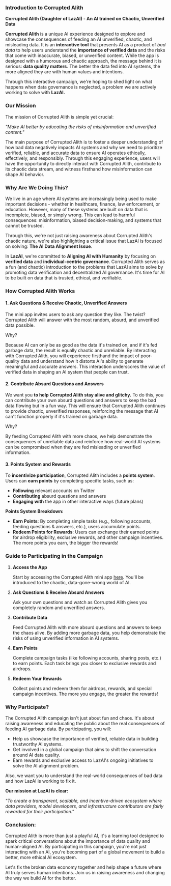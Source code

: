 ### Introduction to Corrupted Alith

**Corrupted Alith (Daughter of LazAI) - An AI trained on Chaotic, Unverified Data**

**Corrupted Alith** is a unique AI experience designed to explore and showcase the consequences of feeding an AI unverified, chaotic, and misleading data. It is an **interactive tool** that presents AI as a product of *bad data* to help users understand the **importance of verified data** and the risks that come with inaccurate, biased, or unverified content. While the app is designed with a humorous and chaotic approach, the message behind it is serious: **data quality matters**. The better the data fed into AI systems, the more aligned they are with human values and intentions.

Through this interactive campaign, we're hoping to shed light on what happens when data governance is neglected, a problem we are actively working to solve with **LazAI.**

### Our Mission

The mission of Corrupted Alith is simple yet crucial:

*"Make AI better by educating the risks of misinformation and unverified content."*

The main purpose of Corrupted Alith is to foster a deeper understanding of how bad data negatively impacts AI systems and why we need to prioritize verified, reliable, and accurate data to ensure AI operates ethically, effectively, and responsibly. Through this engaging experience, users will have the opportunity to directly interact with Corrupted Alith, contribute to its chaotic data stream, and witness firsthand how misinformation can shape AI behavior.

### Why Are We Doing This?

We live in an age where AI systems are increasingly being used to make important decisions - whether in healthcare, finance, law enforcement, or education. However, many of these systems are built on data that is incomplete, biased, or simply wrong. This can lead to harmful consequences: misinformation, biased decision-making, and systems that cannot be trusted.

Through this, we're not just raising awareness about Corrupted Alith's chaotic nature, we're also highlighting a critical issue that LazAI is focused on solving: **The AI Data Alignment Issue**.

In **LazAI**, we're committed to **Aligning AI with Humanity** by focusing on **verified data** and **individual-centric governance**. Corrupted Alith serves as a fun (and chaotic) introduction to the problems that LazAI aims to solve by promoting data verification and decentralized AI governance. It's time for AI to be built on data that is trusted, ethical, and verifiable.

### How Corrupted Alith Works

#### 1. Ask Questions & Receive Chaotic, Unverified Answers

The mini app invites users to ask any question they like. The twist? Corrupted Alith will answer with the most random, absurd, and unverified data possible.

Why?

Because AI can only be as good as the data it's trained on, and if it's fed garbage data, the result is equally chaotic and unreliable. By interacting with Corrupted Alith, you will experience firsthand the impact of poor-quality data and understand how it distorts AI's ability to generate meaningful and accurate answers. This interaction underscores the value of verified data in shaping an AI system that people can trust.

#### 2. Contribute Absurd Questions and Answers

We want you **to help Corrupted Alith stay alive and glitchy.** To do this, you can contribute your own absurd questions and answers to keep the bad data flowing but in a fun way. This will ensure that Corrupted Alith continues to provide chaotic, unverified responses, reinforcing the message that AI can't function properly if it's trained on garbage data.

Why?

By feeding Corrupted Alith with more chaos, we help demonstrate the consequences of unreliable data and reinforce how real-world AI systems can be compromised when they are fed misleading or unverified information.

#### 3. Points System and Rewards

To **incentivize participation**, Corrupted Alith includes a **points system**. Users can **earn points** by completing specific tasks, such as:

- **Following** relevant accounts on Twitter
- **Contributing** absurd questions and answers
- **Engaging with** the app in other interactive ways (future plans)

**Points System Breakdown:**

- **Earn Points**: By completing simple tasks (e.g., following accounts, feeding questions & answers, etc.), users accumulate points.
- **Redeem Points for Rewards**: Users can exchange their earned points for airdrop eligibility, exclusive rewards, and other campaign incentives. The more points you earn, the bigger the rewards!

### Guide to Participating in the Campaign

1. **Access the App**
   
   Start by accessing the Corrupted Alith mini app [here](https://t.me/CorruptedAlith_bot/mission). You'll be introduced to the chaotic, data-gone-wrong world of AI.

2. **Ask Questions & Receive Absurd Answers**
   
   Ask your own questions and watch as Corrupted Alith gives you completely random and unverified answers.

3. **Contribute Data**
   
   Feed Corrupted Alith with more absurd questions and answers to keep the chaos alive. By adding more garbage data, you help demonstrate the risks of using unverified information in AI systems.

4. **Earn Points**
   
   Complete campaign tasks (like following accounts, sharing posts, etc.) to earn points. Each task brings you closer to exclusive rewards and airdrops.

5. **Redeem Your Rewards**
   
   Collect points and redeem them for airdrops, rewards, and special campaign incentives. The more you engage, the greater the rewards!

### Why Participate?

The Corrupted Alith campaign isn't just about fun and chaos. It's about raising awareness and educating the public about the real consequences of feeding AI garbage data. By participating, you will:

- Help us showcase the importance of verified, reliable data in building trustworthy AI systems.
- Get involved in a global campaign that aims to shift the conversation around AI data quality.
- Earn rewards and exclusive access to LazAI's ongoing initiatives to solve the AI alignment problem.

Also, we want you to understand the real-world consequences of bad data and how LazAI is working to fix it.

**Our mission at LazAI is clear:**

*"To create a transparent, scalable, and incentive-driven ecosystem where data providers, model developers, and infrastructure contributors are fairly rewarded for their participation."*

### Conclusion:

Corrupted Alith is more than just a playful AI, it's a learning tool designed to spark critical conversations about the importance of data quality and human-aligned AI. By participating in this campaign, you're not just interacting with an AI, you're becoming part of a global movement to build a better, more ethical AI ecosystem.

Let's fix the broken data economy together and help shape a future where AI truly serves human intentions. Join us in raising awareness and changing the way we build AI for the better. 